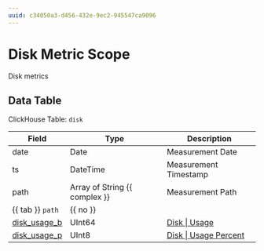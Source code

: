 ```yaml
---
uuid: c34050a3-d456-432e-9ec2-945547ca9096
---
```

# Disk Metric Scope

Disk metrics

## Data Table

ClickHouse Table: `disk`

| Field                                                           | Type                          | Description                                                              |
| --------------------------------------------------------------- | ----------------------------- | ------------------------------------------------------------------------ |
| date                                                            | Date                          | Measurement Date                                                         |
| ts                                                              | DateTime                      | Measurement Timestamp                                                    |
| path                                                            | Array of String {{ complex }} | Measurement Path                                                         |
| {{ tab }} `path`                                                | {{ no }}                      |
| [disk_usage_b](../metric-types-reference/disk/usage.md)         | UInt64                        | [Disk \| Usage](../metric-types-reference/disk/usage.md)                 |
| [disk_usage_p](../metric-types-reference/disk/usage-percent.md) | UInt8                         | [Disk \| Usage Percent](../metric-types-reference/disk/usage-percent.md) |
